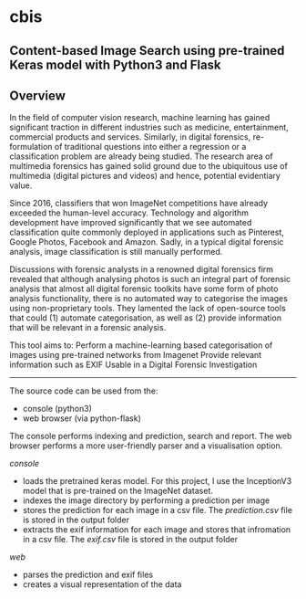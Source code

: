 # cbis
Content-based Image Search using pre-trained Keras model with Python3 and Flask
---
## Overview
In the field of computer vision research, machine learning has gained significant traction in different industries such as medicine, entertainment, commercial products and services. Similarly, in digital forensics, re-formulation of traditional questions into either a regression or a classification problem are already being studied. The research area of multimedia forensics  has gained solid ground due to the ubiquitous use of multimedia (digital pictures and videos) and hence, potential evidentiary value. 

Since 2016, classifiers that won ImageNet competitions have already exceeded the human-level accuracy. Technology and algorithm development have improved significantly that we see automated classification quite commonly deployed in applications such as Pinterest, Google Photos, Facebook and Amazon. Sadly, in a typical digital forensic analysis, image classification is still manually performed. 

Discussions with forensic analysts in a renowned digital forensics firm revealed that although analysing photos is such an integral part of forensic analysis that almost all digital forensic toolkits have some form of photo analysis functionality, there is no automated way to categorise the images using non-proprietary tools. They lamented the lack of open-source tools that could (1) automate categorisation, as well as (2) provide information that will be relevant in a forensic analysis. 

This tool aims to:
Perform  a machine-learning based categorisation of images using pre-trained networks from Imagenet
Provide relevant information such as EXIF
Usable in a Digital Forensic Investigation


---
The source code can be used from the: 
* console (python3)
* web browser (via python-flask)

The console performs indexing and prediction, search and report.
The web browser performs a more user-friendly parser and a visualisation option. 

_console_
* loads the pretrained keras model. For this project, I use the InceptionV3 model that is pre-trained on the ImageNet dataset. 
* indexes the image directory by performing a prediction per image 
* stores the prediction for each image in a csv file. The _prediction.csv_ file is stored in the output folder
* extracts the exif information for each image and stores that infromation in a csv file. The _exif.csv_ file is stored in the output folder

_web_
* parses the prediction and exif files
* creates a visual representation of the data
